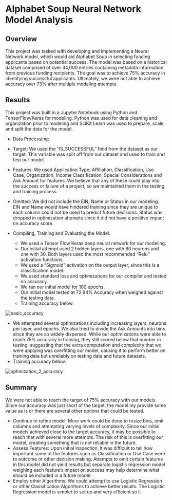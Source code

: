 # Alphabet Soup Neural Network Model Analysis

## Overview

This project was tasked with developing and implementing a Neural Network model, which would aid Alphabet Soup in selecting funding applicants based on potential success. The model was based on a historical dataset comprised of over 34,000 entries containing metadata information from previous funding recipients. The goal was to achieve 75% accuracy in identifying successful applicants. Ultimately, we were not able to achieve accuracy over 73% after multiple modeling attempts.

## Results
This project was built in a Jupyter Notebook using Python and TensorFlow/Keras for modeling. Python was used for data cleaning and organization prior to modeling and SciKit Learn was used to prepare, scale and split the data for the model.

*	Data Processing:
  *	Target:  We used the “IS_SUCCESSFUL” field from the dataset as our target. This variable was split off from our dataset and used to train and test our model.
  *	Features: We used Application Type, Affiliation, Classification, Use Case, Organization, Income Classification, Special Considerations and Ask Amount for features. We believe that any of these could play into the success or failure of a project, so we maintained them in the testing and training process.
  *	Omitted: We did not include the EIN, Name or Status in our modeling. EIN and Name would have hindered training since they are unique to each column could not be used to predict future decisions. Status was dropped in optimization attempts since it did not have a positive impact on accuracy score.

* Compiling, Training and Evaluating the Model:
  * We used a Tensor Flow Keras deep neural network for our modeling.
  * Our initial attempt used 2 hidden layers, one with 80 neurons and one with 30. Both layers used the most recommended “Relu” activation functions.
  * We used a “Sigmoid” activation on the output layer, since this is a classification model.
  * We used standard loss and optimizations for our compiler and tested on accuracy.
  * We ran our initial model for 100 epochs.
  * Our initial model tested at 72.94% Accuracy when weighed against the testing data.
  * Training accuracy below:

 ![basic_accuracy](https://github.com/mtolan2023/deep-learning-challenge/assets/123139216/52a3d331-ffaa-4d7a-a041-eddf4fa7714f)


  * We attempted several optimizations including increasing layers, neurons per layer, and epochs. We also tried to divide the Ask Amounts into bins since they are so widely dispersed. While our optimizations were able to reach 75% accuracy in training, they still scored below that number in testing, suggesting that the extra computation and complexity that we were applying was overfitting our model, causing it to perform better on training data but unreliably on testing data and future datasets.
  * Training accuracy below:

![optimization_2_accuracy](https://github.com/mtolan2023/deep-learning-challenge/assets/123139216/f92a808e-db2c-4c80-babe-ca3eae85dea4)

## Summary
We were not able to reach the target of 75% accuracy with our models. Since our accuracy was just short of the target, the model my provide some value as is or there are several other options that could be tested.

* Continue to refine model: More work could be done to resize bins, omit columns and attempting varying levels of complexity. Since our initial models achieved close to the target accuracy, it may be possible to reach that with several more attempts. The risk of this is overfitting our model, creating something that is not reliable in the future.
* Assess Features: Upon initial inspection, it was difficult to tell how important some of the features such as Classification or Use Case were to outcome or other decision making. Attempts to omit certain features in this model did not yield results but separate logistic regression model weighing each feature’s impact on success may help determine what should be included in a future model.
* Employ other Algorithms: We could attempt to use Logistic Regression or other Classification Algorithms to achieve better results. The Logistic Regression model is simpler to set up and very efficient so it 
